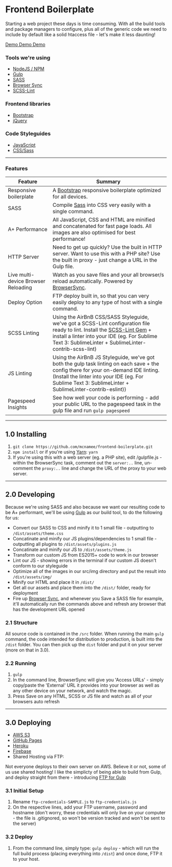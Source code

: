 # Frontend Boilerplate
Starting a web project these days is time consuming. With all the build tools and package managers to configure, plus all of the generic code we need to include by default like a solid htaccess file - let's make it less daunting!

[Demo Demo Demo](http://mcnamee.github.io/frontend-boilerplate/dist/)

### Tools we're using
- [NodeJS / NPM](https://nodejs.org/en/)
- [Gulp](http://gulpjs.com/)
- [SASS](http://sass-lang.com/)
- [Browser Sync](https://www.browsersync.io/)
- [SCSS-Lint](https://github.com/brigade/scss-lint)

### Frontend libraries
- [Bootstrap](http://getbootstrap.com/)
- [jQuery](https://jquery.com/)

### Code Styleguides
- [JavaScript](https://github.com/airbnb/javascript)
- [CSS/Sass](https://github.com/airbnb/css)

***

### Features

| Feature                                | Summary |
|---|---|
| Responsive boilerplate                 | A [Bootstrap](http://getbootstrap.com) responsive boilerplate optimized for all devices. |
| SASS                                   | Compile [Sass](http://sass-lang.com/) into CSS very easily with a single command. |
| A+ Performance                         | All JavaScript, CSS and HTML are minified and concatenated for fast page loads. All images are also optimised for best performance! |
| HTTP Server                            | Need to get up quickly? Use the built in HTTP server. Want to use this with a PHP site? Use the built in proxy - just change a URL in the Gulp file. |
| Live multi-device Browser Reloading    | Watch as you save files and your all browser/s reload automatically. Powered by [BrowserSync](http://browsersync.io). |
| Deploy Option                          | FTP deploy built in, so that you can very easily deploy to any type of host with a single command. |
| SCSS Linting                           | Using the AirBnB CSS/SASS Styleguide, we've got a SCSS-Lint configuration file ready to lint. Install the [SCSS-Lint Gem](https://github.com/brigade/scss-lint#installation) + install a linter into your IDE (eg. For Sublime Text 3: SublimeLinter + SublimeLinter-contrib-scss-lint) |
| JS Linting                             | Using the AirBnB JS Styleguide, we've got both the gulp task linting on each save + the config there for your on-demand IDE linting. (Install the linter into your IDE (eg. For Sublime Text 3: SublimeLinter + SublimeLinter-contrib-eslint)) |
| Pagespeed Insights                     | See how well your code is performing - add your public URL to the pagespeed task in the gulp file and run `gulp pagespeed` |

***

## 1.0 Installing
1. `git clone https://github.com/mcnamee/frontend-boilerplate.git`
2. `npm install` or if you're using [Yarn](https://yarnpkg.com/): `yarn`
3. If you're using this with a web server (eg. a PHP site), edit /gulpfile.js - within the BrowserSync task, comment out the `server:..` line, un-comment the `proxy:..` line and change the URL of the proxy to your web server.

***

## 2.0 Developing
Because we're using SASS and also because we want our resulting code to be A+ performant, we'll be using [Gulp](http://gulpjs.com/) as our build tool, to do the following for us:
- Convert our SASS to CSS and minify it to 1 small file - outputting to `/dist/assets/theme.css`
- Concatinate and minify our JS plugins/dependencies to 1 small file - outputting all plugins to `/dist/assets/plugins.js`
- Concatinate and minify our JS to `/dist/assets/theme.js`
- Transform our custom JS from ES2015+ code to work in our browser
- Lint our JS - showing errors in the terminal if our custom JS doesn't conform to our styleguide
- Optimize all of the images in our src/img directory and put the result into `/dist/assets/img/`
- Minify our HTML and place it in `/dist/`
- Get all our assets and place them into the `/dist/` folder, ready for deployment
- Fire up [Browser Sync](https://www.browsersync.io/), and whenever you Save a SASS file for example, it'll automatically run the commands above and refresh any browser that has the development URL opened

### 2.1 Structure
All source code is contained in the `/src` folder. When running the main `gulp` command, the code intended for distribution to production, is built into the `/dist` folder. You can then pick up the `dist` folder and put it on your server (more on that in 3.0).

### 2.2 Running
1. `gulp`
2. In the command line, BrowserSync will give you 'Access URLs' - simply copy/paste the 'External' URL it provides into your browser as well as any other device on your network, and watch the magic.
3. Press Save on any HTML, SCSS or JS file and watch as all of your browsers auto refresh

***

## 3.0 Deploying
- [AWS S3](https://github.com/yeoman/generator-webapp/blob/master/docs/recipes/aws-s3-deployment.md)
- [GitHub Pages](https://github.com/yeoman/generator-webapp/blob/master/docs/recipes/gh-pages.md)
- [Heroku](https://github.com/yeoman/generator-webapp/blob/master/docs/recipes/node-heroku.md)
- [Firebase](https://github.com/google/web-starter-kit/blob/master/docs/deploy-firebase.md)
- Shared Hosting via FTP:

Not everyone deploys to their own server on AWS. Believe it or not, some of us use shared hosting!
I like the simplicty of being able to build from Gulp, and deploy straight from there - introducing [FTP for Gulp](https://github.com/morris/vinyl-ftp)

### 3.1 Initial Setup
1. Rename `ftp-credentials-SAMPLE.js` to `ftp-credentials.js`
2. On the respective lines, add your FTP username, password and hostname (don't worry, these credentials will only live on your computer - the file is .gitignored, so won't be version tracked and won't be sent to the server)

### 3.2 Deploy
1. From the command line, simply type: `gulp deploy` - which will run the full build process (placing everything into `/dist`) and once done, FTP it to your host.
